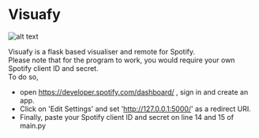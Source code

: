 # Visuafy

![alt text](https://github.com/aryanbhajanka/Visuafy/tree/main/Screenshots/Gradient.png)

Visuafy is a flask based visualiser and remote for Spotify.  
Please note that for the program to work, you would require your own Spotify client ID and secret.  
To do so,  
- open https://developer.spotify.com/dashboard/ , sign in and create an app.  
- Click on 'Edit Settings' and set 'http://127.0.0.1:5000/' as a redirect URI.  
- Finally, paste your Spotify client ID and secret on line 14 and 15 of main.py  
